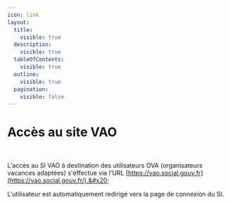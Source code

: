 ```yaml
---
icon: link
layout:
  title:
    visible: true
  description:
    visible: true
  tableOfContents:
    visible: true
  outline:
    visible: true
  pagination:
    visible: false
---
```


# Accès au site VAO

<figure><img src="../.gitbook/assets/Capture d’écran 2025-06-20 à 21.23.42.png" alt=""><figcaption></figcaption></figure>

L'accès au SI VAO à destination des utilisateurs OVA (organisateurs vacances adaptées) s'effectue via l'URL [https://vao.social.gouv.fr](https://vao.social.gouv.fr/).&#x20;

L'utilisateur est automatiquement redirigé vers la page de connexion du SI.
